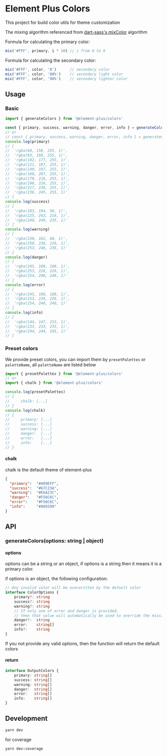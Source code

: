 # Element Plus Colors

This project for build color utils for theme customization


The mixing algorithm referenced from [dart-sass's mixColor](https://github.com/sass/dart-sass/blob/main/lib/src/functions/color.dart#_mixColors) algorithm

Formula for calculating the primary color:
```js
mix('#FFF', primary, i * 10) // i from 0 to 9
```

Formula for calculating the secondary color:
```js
mix('#FFF', color, '0')      // secondary color
mix('#FFF', color, '80%')    // secondary light color
mix('#FFF', color, '90%')    // secondary lighter color
```

## Usage

### Basic
```js
import { generateColors } from '@element-plus/colors'

const { primary, success, warning, danger, error, info } = generateColors('#409eff')
// or
// const { primary, success, warning, danger, error, info } = generateColors({ primary: '#409eff' })
console.log(primary)
// [
//  'rgba(64, 158, 255, 1)',
//  'rgba(83, 168, 255, 1)',
//  'rgba(102, 177, 255, 1)',
//  'rgba(121, 187, 255, 1)',
//  'rgba(140, 197, 255, 1)',
//  'rgba(160, 207, 255, 1)',
//  'rgba(179, 216, 255, 1)',
//  'rgba(198, 226, 255, 1)',
//  'rgba(217, 236, 255, 1)',
//  'rgba(236, 245, 255, 1)'
// ]
console.log(success)
// [
//  'rgba(103, 194, 58, 1)',
//  'rgba(225, 243, 216, 1)',
//  'rgba(240, 249, 235, 1)'
// ]
console.log(warning)
// [
//  'rgba(230, 162, 60, 1)',
//  'rgba(250, 236, 216, 1)',
//  'rgba(253, 246, 236, 1)'
// ]
console.log(danger)
// [
//  'rgba(245, 108, 108, 1)',
//  'rgba(253, 226, 226, 1)',
//  'rgba(254, 240, 240, 1)'
// ]
console.log(error)
// [
//  'rgba(245, 108, 108, 1)',
//  'rgba(253, 226, 226, 1)',
//  'rgba(254, 240, 240, 1)'
// ]
console.log(info)
// [
//  'rgba(144, 147, 153, 1)',
//  'rgba(233, 233, 235, 1)',
//  'rgba(244, 244, 245, 1)'
// ]
```

### Preset colors

We provide preset colors, you can import them by `presetPalettes` or `paletteName`, all `paletteName` are listed below

```js
import { presetPalettes } from '@element-plus/colors'
// or
import { chalk } from '@element-plus/colors'

console.log(presetPalettes)
// {
//     chalk: [...]
// }
console.log(chalk)
// {
//     primary: [...]
//     success: [...]
//     warning: [...]
//     danger:  [...]
//     error:   [...]
//     info:    [...]
// }
```

#### chalk

chalk is the default theme of element-plus

```json
{
  "primary":  "#409EFF",
  "success":  "#67C23A",
  "warning":  "#E6A23C",
  "danger":   "#F56C6C",
  "error":    "#F56C6C",
  "info":     "#909399"
}
```

## API

### generateColors(options: string | object)

#### options
options can be a string or an object, if options is a string then it means it is a primary color.

if options is an object, the following configuration:
```typescript
// Any invalid color will be overwritten by the default color
interface ColorOptions {
    primary?: string
    success?: string
    warning?: string
    // If only one of error and danger is provided,
    // then that value will automatically be used to override the missing one
    danger?:  string
    error:    string[]
    info?:    string
}
```
If you not provide any valid options, then the function will return the default colors

#### return
```typescript
interface OutputColors {
    primary: string[]
    success: string[]
    warning: string[]
    danger:  string[]
    error:   string[]
    info:    string[]
}
```

## Development

```bash
yarn dev
```

for coverage
```bash
yarn dev:coverage
```
